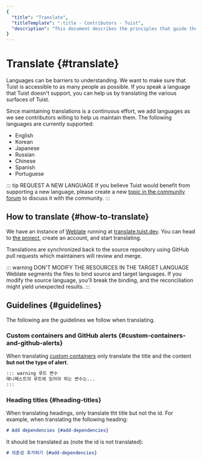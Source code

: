 ```yaml
---
{
  "title": "Translate",
  "titleTemplate": ":title · Contributors · Tuist",
  "description": "This document describes the principles that guide the development of Tuist."
}
---
```

# Translate {#translate}

Languages can be barriers to understanding. We want to make sure that Tuist is accessible to as many people as possible. If you speak a language that Tuist doesn't support, you can help us by translating the various surfaces of Tuist.

Since maintaining translations is a continuous effort, we add languages as we see contributors willing to help us maintain them. The following languages are currently supported:

- English
- Korean
- Japanese
- Russian
- Chinese
- Spanish
- Portuguese

::: tip REQUEST A NEW LANGUAGE
If you believe Tuist would benefit from supporting a new language, please create a new [topic in the community forum](https://community.tuist.io/c/general/4) to discuss it with the community.
:::

## How to translate {#how-to-translate}

We have an instance of [Weblate](https://weblate.org/en-gb/) running at [translate.tuist.dev](https://translate.tuist.dev).
You can head to [the project](https://translate.tuist.dev/engage/tuist/), create an account, and start translating.

Translations are synchronized back to the source repository using GitHub pull requests which maintainers will review and merge.

::: warning DON'T MODIFY THE RESOURCES IN THE TARGET LANGUAGE
Weblate segments the files to bind source and target languages. If you modify the source language, you'll break the binding, and the reconciliation might yield unexpected results.
:::

## Guidelines {#guidelines}

The following are the guidelines we follow when translating.

### Custom containers and GitHub alerts {#custom-containers-and-github-alerts}

When translating [custom containers](https://vitepress.dev/guide/markdown#custom-containers) only translate the title and the content **but not the type of alert**.

```markdown
::: warning 루트 변수
매니페스트의 루트에 있어야 하는 변수는...
:::
```

### Heading titles {#heading-titles}

When translating headings, only translate tht title but not the id. For example, when translating the following heading:

```markdown
# Add dependencies {#add-dependencies}
```

It should be translated as (note the id is not translated):

```markdown
# 의존성 추가하기 {#add-dependencies}
```
